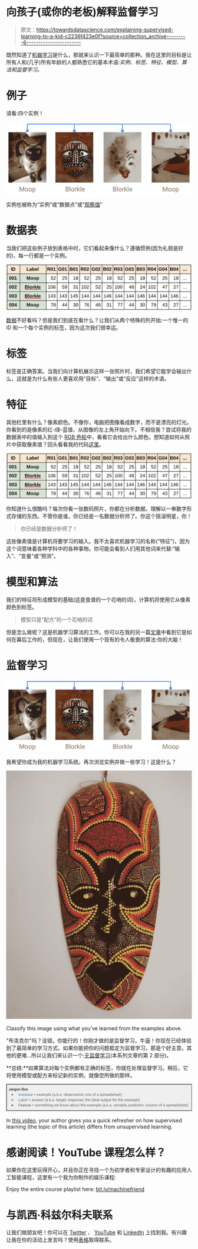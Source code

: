 # 向孩子(或你的老板)解释监督学习

> 原文：<https://towardsdatascience.com/explaining-supervised-learning-to-a-kid-c2236f423e0f?source=collection_archive---------6----------------------->

既然知道了[机器学习](http://bit.ly/quaesita_simplest)是什么，那就来认识一下最简单的那种。我在这里的目标是让所有人和(几乎)所有年龄的人都熟悉它的基本术语:*实例、标签、特征、模型、算法和监督学习。*

# 例子

请看:四个实例！

![](img/2cf3331a76d88197cc898fa3bc28b734.png)

实例也被称为“实例”或“数据点”或“[观察值](http://bit.ly/quaesita_vocab)”

# 数据表

当我们把这些例子放到表格中时，它们看起来像什么？遵循惯例(因为礼貌是好的)，每一行都是一个实例。

![](img/0a0b6ca6bb4ea3d8c3ce28c3051a1444.png)

[数据](http://bit.ly/quaesita_hist)不好看吗？但是我们到底在看什么？让我们从两个特殊的列开始:一个惟一的 ID 和一个每个实例的标签，因为这次我们很幸运。

# 标签

标签是正确答案。当我们向计算机展示这样一张照片时，我们希望它能学会输出什么，这就是为什么有些人更喜欢用“目标”、“输出”或“反应”这样的术语。

# 特征

其他栏里有什么？像素颜色。不像你，电脑把图像看成数字，而不是漂亮的灯光。你看到的是像素的红-绿-蓝值，从图像的左上角开始向下。不相信我？尝试将我的数据表中的值输入到这个 [RGB 色轮](https://www.colorspire.com/rgb-color-wheel/)中，看看它会给出什么颜色。想知道如何从照片中获取像素值？回头看看我的代码[这里](https://github.com/kozyrkov/deep-learning-walkthrough/blob/master/Demo04.pdf)。

![](img/0a0b6ca6bb4ea3d8c3ce28c3051a1444.png)

你知道什么很酷吗？每次你看一张数码照片，你都在分析数据，理解以一串数字形式存储的东西。不管你是谁，你已经是一名数据分析师了。你这个摇滚明星，你！

> 你已经是数据分析师了！

这些像素值是计算机将要学习的输入。我不太喜欢机器学习的名称(“特征”)，因为这个词意味着各种学科中的各种事物。你可能会看到人们用其他词来代替:“输入”、“变量”或“预测”。

# 模型和算法

我们的特征将形成模型的基础(这是食谱的一个花哨的词)，计算机将使用它从像素颜色到标签。

> 模型只是“配方”的一个花哨的词

但是怎么做呢？这是机器学习算法的工作。你可以在我的另一篇[文章](http://bit.ly/quaesita_emperor)中看到它是如何在幕后工作的，但现在，让我们使用一个现有的令人敬畏的算法:你的大脑！

# 监督学习

![](img/2cf3331a76d88197cc898fa3bc28b734.png)

我希望你成为我的机器学习系统。再次浏览实例并做一些学习！这是什么？

![](img/002c6f81e52abaf6b66c055b610b5921.png)

Classify this image using what you’ve learned from the examples above.

"布洛克尔"吗？没错。你能行的！你刚才做的是监督学习，牛逼！你现在已经体验到了最简单的学习方式。如果你能把你的问题框定为监督学习，那是个好主意。其他的更难…所以让我们来认识一个:[无监督学习](http://bit.ly/quaesita_unsupervised)(本系列文章的第 2 部分)。

**总结:**如果算法对每个实例都有正确的标签，你就在处理监督学习。稍后，它将使用模型或配方来标记新的实例，就像您所做的那样。

![](img/e9dc190e4fb7d9dd87a8024c38c88652.png)

In [this video](http://bit.ly/quaesita_ytsupervised), your author gives you a quick refresher on how supervised learning (the topic of this article) differs from unsupervised learning.

# 感谢阅读！YouTube 课程怎么样？

如果你在这里玩得开心，并且你正在寻找一个为初学者和专家设计的有趣的应用人工智能课程，这里有一个我为你制作的娱乐课程:

Enjoy the entire course playlist here: [bit.ly/machinefriend](http://bit.ly/machinefriend)

# 与凯西·科兹尔科夫联系

让我们做朋友吧！你可以在 [Twitter](https://twitter.com/quaesita) 、 [YouTube](https://www.youtube.com/channel/UCbOX--VOebPe-MMRkatFRxw) 和 [LinkedIn](https://www.linkedin.com/in/kozyrkov/) 上找到我。有兴趣让我在你的活动上发言吗？使用[表格](http://bit.ly/makecassietalk)取得联系。
